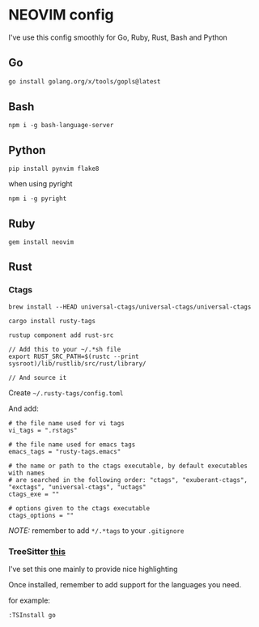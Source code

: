# NEOVIM config

I've use this config smoothly for Go, Ruby, Rust, Bash and Python

## Go

```bash
go install golang.org/x/tools/gopls@latest
```

## Bash

`npm i -g bash-language-server`

## Python

`pip install pynvim flake8`

when using pyright

`npm i -g pyright`

## Ruby

`gem install neovim`

## Rust

### Ctags

`brew install --HEAD universal-ctags/universal-ctags/universal-ctags`

`cargo install rusty-tags`

`rustup component add rust-src`

```
// Add this to your ~/.*sh file
export RUST_SRC_PATH=$(rustc --print sysroot)/lib/rustlib/src/rust/library/

// And source it
```

Create `~/.rusty-tags/config.toml`

And add:

```
# the file name used for vi tags
vi_tags = ".rstags"

# the file name used for emacs tags
emacs_tags = "rusty-tags.emacs"

# the name or path to the ctags executable, by default executables with names
# are searched in the following order: "ctags", "exuberant-ctags", "exctags", "universal-ctags", "uctags"
ctags_exe = ""

# options given to the ctags executable
ctags_options = ""
```

_NOTE:_ remember to add `*/.*tags` to your `.gitignore`

### TreeSitter [this](https://github.com/nvim-treesitter/nvim-treesitter)

I've set this one mainly to provide nice highlighting

Once installed, remember to add support for the languages you need.

for example:
```
:TSInstall go
```
